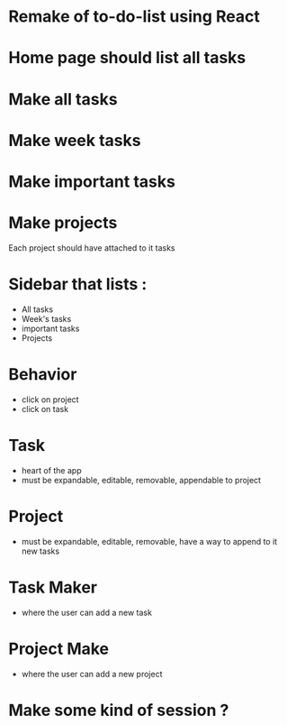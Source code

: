 # Remake of to-do-list using React

# Home page should list all tasks

# Make all tasks

# Make week tasks

# Make important tasks

# Make projects
Each project should have attached to it tasks

# Sidebar that lists :
- All tasks
- Week's tasks
- important tasks
- Projects

# Behavior
- click on project
- click on task

# Task
- heart of the app
- must be expandable, editable, removable, appendable to project

# Project
- must be expandable, editable, removable, have a way to append to it new tasks

# Task Maker
- where the user can add a new task

# Project Make
- where the user can add a new project

# Make some kind of session ?


